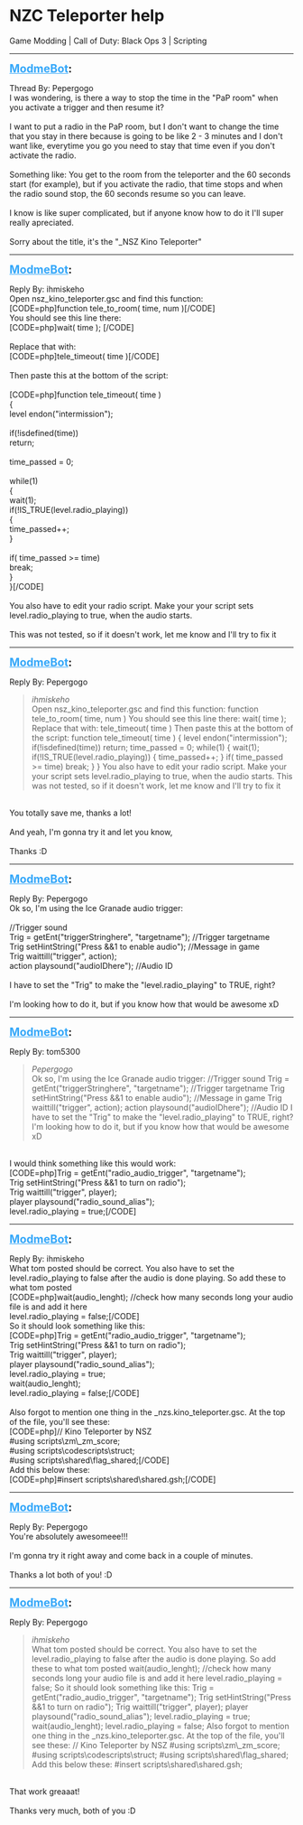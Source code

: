 # NZC Teleporter help
Game Modding | Call of Duty: Black Ops 3 | Scripting

---
<strong style="font-size: 1.4em;"><span style="text-decoration: underline;text-decoration-color: #34a7f9;"><span style="color:#34a7f9;">ModmeBot</span></span>:</strong>

<p>Thread By: Pepergogo<br />I was wondering, is there a way to stop the time in the &quot;PaP room&quot; when you activate a trigger and then resume it?<br /> <br />I want to put a radio in the PaP room, but I don&#39;t want to change the time that you stay in there because is going to be like 2 - 3 minutes and I don&#39;t want like, everytime you go you need to stay that time even if you don&#39;t activate the radio.<br /> <br />Something like: You get to the room from the teleporter and the 60 seconds start (for  example), but if you activate the radio, that time stops and when the radio sound stop, the 60 seconds resume so you can leave.<br /> <br />I know is like super complicated, but if anyone know how to do it I&#39;ll super really apreciated.<br /> <br />Sorry about the title, it&#39;s the &quot;_NSZ Kino Teleporter&quot;</p>

---
<strong style="font-size: 1.4em;"><span style="text-decoration: underline;text-decoration-color: #34a7f9;"><span style="color:#34a7f9;">ModmeBot</span></span>:</strong>

<p>Reply By: ihmiskeho<br />Open nsz_kino_teleporter.gsc and find this function:<br />[CODE=php]function tele_to_room( time, num )[/CODE]<br />You should see this line there:<br />[CODE=php]wait( time ); [/CODE]<br /> <br />Replace that with:<br />[CODE=php]tele_timeout( time )[/CODE]<br /> <br />Then paste this at the bottom of the script:<br /> <br />[CODE=php]function tele_timeout( time )<br />{<br />	level endon(&quot;intermission&quot;);<br /><br />	if(!isdefined(time))<br />		return;<br /><br />	time_passed = 0;<br />	<br />	while(1)<br />	{<br />		wait(1);<br />		if(!IS_TRUE(level.radio_playing))<br />		{<br />			time_passed++;<br />		}<br /><br />		if( time_passed &gt;= time)<br />			break;<br />	}<br />}[/CODE]<br /> <br />You also have to edit your radio script. Make your your script sets level.radio_playing to true, when the audio starts.<br /> <br />This was not tested, so if it doesn&#39;t work, let me know and I&#39;ll try to fix it</p>

---
<strong style="font-size: 1.4em;"><span style="text-decoration: underline;text-decoration-color: #34a7f9;"><span style="color:#34a7f9;">ModmeBot</span></span>:</strong>

<p>Reply By: Pepergogo<br /><blockquote><em>ihmiskeho</em><br />Open nsz_kino_teleporter.gsc and find this function: function tele_to_room( time, num ) You should see this line there: wait( time );   Replace that with: tele_timeout( time )   Then paste this at the bottom of the script:   function tele_timeout( time ) { level endon(&quot;intermission&quot;); if(!isdefined(time)) return; time_passed = 0; while(1) { wait(1); if(!IS_TRUE(level.radio_playing)) { time_passed++; } if( time_passed &gt;= time) break; } }   You also have to edit your radio script. Make your your script sets level.radio_playing to true, when the audio starts.   This was not tested, so if it doesn&#39;t work, let me know and I&#39;ll try to fix it    </blockquote><br /> You totally save me, thanks a lot!<br /> <br />And yeah, I&#39;m gonna try it and let you know,<br /> <br />Thanks :D</p>

---
<strong style="font-size: 1.4em;"><span style="text-decoration: underline;text-decoration-color: #34a7f9;"><span style="color:#34a7f9;">ModmeBot</span></span>:</strong>

<p>Reply By: Pepergogo<br />Ok so, I&#39;m using the Ice Granade audio trigger:<br /> <br />//Trigger sound<br /> Trig = getEnt(&quot;triggerStringhere&quot;, &quot;targetname&quot;); //Trigger targetname<br /> Trig setHintString(&quot;Press &amp;&amp;1 to enable audio&quot;); //Message in game<br /> Trig waittill(&quot;trigger&quot;, action);<br /> action playsound(&quot;audioIDhere&quot;); //Audio ID<br /> <br />I have to set the &quot;Trig&quot; to make the &quot;level.radio_playing&quot; to TRUE, right?<br /> <br />I&#39;m looking how to do it, but if you know how that would be awesome xD</p>

---
<strong style="font-size: 1.4em;"><span style="text-decoration: underline;text-decoration-color: #34a7f9;"><span style="color:#34a7f9;">ModmeBot</span></span>:</strong>

<p>Reply By: tom5300<br /><blockquote><em>Pepergogo</em><br />Ok so, I&#39;m using the Ice Granade audio trigger:   //Trigger sound Trig = getEnt(&quot;triggerStringhere&quot;, &quot;targetname&quot;); //Trigger targetname Trig setHintString(&quot;Press &amp;&amp;1 to enable audio&quot;); //Message in game Trig waittill(&quot;trigger&quot;, action); action playsound(&quot;audioIDhere&quot;); //Audio ID   I have to set the &quot;Trig&quot; to make the &quot;level.radio_playing&quot; to TRUE, right?   I&#39;m looking how to do it, but if you know how that would be awesome xD</blockquote><br /> I would think something like this would work:<br />[CODE=php]Trig = getEnt(&quot;radio_audio_trigger&quot;, &quot;targetname&quot;);<br />Trig setHintString(&quot;Press &amp;&amp;1 to turn on radio&quot;);<br />Trig waittill(&quot;trigger&quot;, player);<br />player playsound(&quot;radio_sound_alias&quot;);<br />level.radio_playing = true;[/CODE]</p>

---
<strong style="font-size: 1.4em;"><span style="text-decoration: underline;text-decoration-color: #34a7f9;"><span style="color:#34a7f9;">ModmeBot</span></span>:</strong>

<p>Reply By: ihmiskeho<br />What tom posted should be correct. You also have to set the level.radio_playing to false after the audio is done playing. So add these to what tom posted<br />[CODE=php]wait(audio_lenght); //check how many seconds long your audio file is and add it here<br />level.radio_playing = false;[/CODE]<br /> So it should look something like this:<br />[CODE=php]Trig = getEnt(&quot;radio_audio_trigger&quot;, &quot;targetname&quot;);<br />Trig setHintString(&quot;Press &amp;&amp;1 to turn on radio&quot;);<br />Trig waittill(&quot;trigger&quot;, player);<br />player playsound(&quot;radio_sound_alias&quot;);<br />level.radio_playing = true;<br />wait(audio_lenght);<br />level.radio_playing = false;[/CODE]<br /> <br />Also forgot to mention one thing in the _nzs.kino_teleporter.gsc. At the top of the file, you&#39;ll see these:<br />[CODE=php]// Kino Teleporter by NSZ<br />#using scripts\zm\_zm_score;<br />#using scripts\codescripts\struct;<br />#using scripts\shared\flag_shared;[/CODE]<br />Add this below these:<br />[CODE=php]#insert scripts\shared\shared.gsh;[/CODE]</p>

---
<strong style="font-size: 1.4em;"><span style="text-decoration: underline;text-decoration-color: #34a7f9;"><span style="color:#34a7f9;">ModmeBot</span></span>:</strong>

<p>Reply By: Pepergogo<br />You&#39;re absolutely awesomeee!!!<br /> <br />I&#39;m gonna try it right away and come back in a couple of minutes.<br /> <br />Thanks a lot both of you! :D</p>

---
<strong style="font-size: 1.4em;"><span style="text-decoration: underline;text-decoration-color: #34a7f9;"><span style="color:#34a7f9;">ModmeBot</span></span>:</strong>

<p>Reply By: Pepergogo<br /><blockquote><em>ihmiskeho</em><br />What tom posted should be correct. You also have to set the level.radio_playing to false after the audio is done playing. So add these to what tom posted wait(audio_lenght); //check how many seconds long your audio file is and add it here level.radio_playing = false;  So it should look something like this: Trig = getEnt(&quot;radio_audio_trigger&quot;, &quot;targetname&quot;); Trig setHintString(&quot;Press &amp;&amp;1 to turn on radio&quot;); Trig waittill(&quot;trigger&quot;, player); player playsound(&quot;radio_sound_alias&quot;); level.radio_playing = true; wait(audio_lenght); level.radio_playing = false;   Also forgot to mention one thing in the _nzs.kino_teleporter.gsc. At the top of the file, you&#39;ll see these: // Kino Teleporter by NSZ #using scripts\zm\_zm_score; #using scripts\codescripts\struct; #using scripts\shared\flag_shared; Add this below these: #insert scripts\shared\shared.gsh;</blockquote><br /> That work greaaat!<br /> <br />Thanks very much, both of you :D</p>
